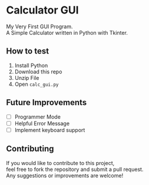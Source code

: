 # Calculator GUI
My Very First GUI Program. <br>
A Simple Calculator written in Python with Tkinter.

## How to test
1. Install Python
2. Download this repo
3. Unzip File
4. Open `calc_gui.py`

## Future Improvements
- [ ] Programmer Mode
- [ ] Helpful Error Message
- [ ] Implement keyboard support

## Contributing
If you would like to contribute to this project,<br>
feel free to fork the repository and submit a pull request.<br> 
Any suggestions or improvements are welcome!
